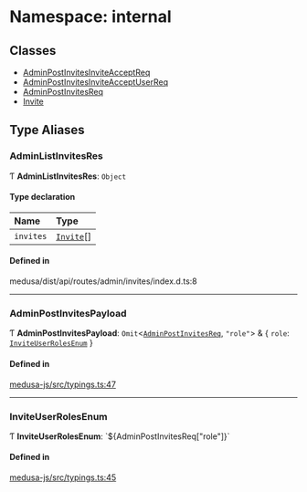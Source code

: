 # Namespace: internal

## Classes

- [AdminPostInvitesInviteAcceptReq](../classes/internal-10.AdminPostInvitesInviteAcceptReq.md)
- [AdminPostInvitesInviteAcceptUserReq](../classes/internal-10.AdminPostInvitesInviteAcceptUserReq.md)
- [AdminPostInvitesReq](../classes/internal-10.AdminPostInvitesReq.md)
- [Invite](../classes/internal-10.Invite.md)

## Type Aliases

### AdminListInvitesRes

Ƭ **AdminListInvitesRes**: `Object`

#### Type declaration

| Name | Type |
| :------ | :------ |
| `invites` | [`Invite`](../classes/internal-10.Invite.md)[] |

#### Defined in

medusa/dist/api/routes/admin/invites/index.d.ts:8

___

### AdminPostInvitesPayload

Ƭ **AdminPostInvitesPayload**: `Omit`<[`AdminPostInvitesReq`](../classes/internal-10.AdminPostInvitesReq.md), ``"role"``\> & { `role`: [`InviteUserRolesEnum`](internal-10.md#inviteuserrolesenum)  }

#### Defined in

[medusa-js/src/typings.ts:47](https://github.com/medusajs/medusa/blob/29135c051/packages/medusa-js/src/typings.ts#L47)

___

### InviteUserRolesEnum

Ƭ **InviteUserRolesEnum**: \`${AdminPostInvitesReq["role"]}\`

#### Defined in

[medusa-js/src/typings.ts:45](https://github.com/medusajs/medusa/blob/29135c051/packages/medusa-js/src/typings.ts#L45)
